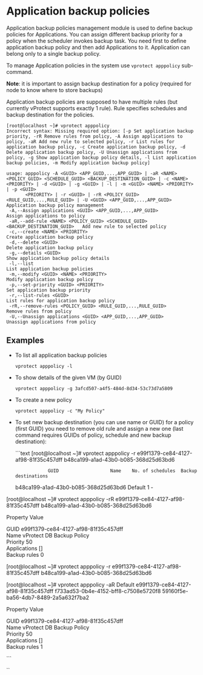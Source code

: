 # Application backup policies

Application backup policies management module is used to define backup policies for Applications. You can assign different backup priority for a policy when the scheduler invokes backup task. You need first to define application backup policy and then add Applications to it. Application can belong only to a single backup policy.

To manage Application policies in the system use `vprotect apppolicy` sub-command.

**Note**: it is important to assign backup destination for a policy \(required for node to know where to store backups\)

Application backup policies are supposed to have multiple rules \(but currently vProtect supports exactly 1 rule\). Rule specifies schedules and backup destination for the policies.

```text
[root@localhost ~]# vprotect apppolicy
Incorrect syntax: Missing required option: [-p Set application backup priority, -rR Remove rules from policy, -A Assign applications to policy, -aR Add new rule to selected policy, -r List rules for application backup policy, -c Create application backup policy, -d Delete application backup policy, -U Unassign applications from policy, -g Show application backup policy details, -l List application backup policies, -m Modify application backup policy]

usage: apppolicy -A <GUID> <APP_GUID,...,APP_GUID> | -aR <NAME> <POLICY_GUID> <SCHEDULE_GUID> <BACKUP_DESTINATION_GUID> | -c <NAME> <PRIORITY> | -d <GUID> | -g <GUID> | -l | -m <GUID> <NAME> <PRIORITY> | -p <GUID>
       <PRIORITY> | -r <GUID> | -rR <POLICY_GUID> <RULE_GUID,...,RULE_GUID> | -U <GUID> <APP_GUID,...,APP_GUID>
Application backup policy management
 -A,--Assign applications <GUID> <APP_GUID,...,APP_GUID>                         Assign applications to policy
 -aR,--add-rule <NAME> <POLICY_GUID> <SCHEDULE_GUID> <BACKUP_DESTINATION_GUID>   Add new rule to selected policy
 -c,--create <NAME> <PRIORITY>                                                   Create application backup policy
 -d,--delete <GUID>                                                              Delete application backup policy
 -g,--details <GUID>                                                             Show application backup policy details
 -l,--list                                                                       List application backup policies
 -m,--modify <GUID> <NAME> <PRIORITY>                                            Modify application backup policy
 -p,--set-priority <GUID> <PRIORITY>                                             Set application backup priority
 -r,--list-rules <GUID>                                                          List rules for application backup policy
 -rR,--remove-rules <POLICY_GUID> <RULE_GUID,...,RULE_GUID>                      Remove rules from policy
 -U,--Unassign applications <GUID> <APP_GUID,...,APP_GUID>                       Unassign applications from policy
```

## Examples

* To list all application backup policies

  ```text
  vprotect apppolicy -l
  ```

* To show details of the given VM \(by GUID\)

  ```text
  vprotect apppolicy -g 3afcd507-a4f5-484d-8d34-53c73d7a5809
  ```

* To create a new policy

  ```text
  vprotect apppolicy -c "My Policy"
  ```

* To set new backup destination \(you can use name or GUID\) for a policy \(first GUID\) you need to remove old rule and assign a new one \(last command requires GUIDs of policy, schedule and new backup destination\):

  \`\`\`text \[root@localhost ~\]\# vprotect apppolicy -r e99f1379-ce84-4127-af98-81f35c457dff b48ca199-a1ad-43b0-b085-368d25d63bd6

  ```text
              GUID                   Name    No. of schedules  Backup destinations  
  ```

  b48ca199-a1ad-43b0-b085-368d25d63bd6 Default 1 -

\[root@localhost ~\]\# vprotect apppolicy -rR e99f1379-ce84-4127-af98-81f35c457dff b48ca199-a1ad-43b0-b085-368d25d63bd6

Property Value

GUID e99f1379-ce84-4127-af98-81f35c457dff  
Name vProtect DB Backup Policy  
Priority 50  
Applications \[\]  
Backup rules 0

\[root@localhost ~\]\# vprotect apppolicy -r e99f1379-ce84-4127-af98-81f35c457dff b48ca199-a1ad-43b0-b085-368d25d63bd6

\[root@localhost ~\]\# vprotect apppolicy -aR Default e99f1379-ce84-4127-af98-81f35c457dff f733ad53-0b4e-4152-bff8-c7508e5720f8 59160f5e-ba56-4db7-8489-2a5a632f7ba2

Property Value

GUID e99f1379-ce84-4127-af98-81f35c457dff  
Name vProtect DB Backup Policy  
Priority 50  
Applications \[\]  
Backup rules 1

\`\`\`

\`\`

